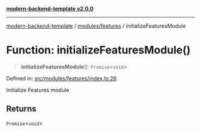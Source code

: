 [**modern-backend-template v2.0.0**](../../../README.md)

***

[modern-backend-template](../../../modules.md) / [modules/features](../README.md) / initializeFeaturesModule

# Function: initializeFeaturesModule()

> **initializeFeaturesModule**(): `Promise`\<`void`\>

Defined in: [src/modules/features/index.ts:26](https://github.com/maemreyo/saas-4cus-nodejs/blob/1a77de11cd6eaefe66c31c7f5de281673fc25ce5/src/modules/features/index.ts#L26)

Initialize Features module

## Returns

`Promise`\<`void`\>

